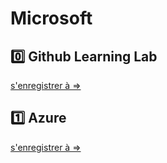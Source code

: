 # Microsoft


## :zero: Github Learning Lab

[s'enregistrer à => ](0.Github-Learning)

## :one: Azure

[s'enregistrer à => ](1.Azure)
